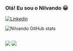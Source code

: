 ### Olá! Eu sou o Nilvando 😀

[![Linkedin](https://img.shields.io/badge/LinkedIn-0077B5?style=for-the-badge&logo=linkedin&logoColor=white)](https://www.linkedin.com/in/nilvando-fonseca-978885226/)

![Nilvando GitHub stats](https://github-readme-stats.vercel.app/api?username=Nilvando97&show_icons=true&theme=dracula)

<div style="display: inline_block"><br>
<img src="https://img.shields.io/badge/Dart-0175C2?style=for-the-badge&logo=dart&logoColor=white"/>
<img src="https://img.shields.io/badge/Flutter-02569B?style=for-the-badge&logo=flutter&logoColor=white"/>
<div>
